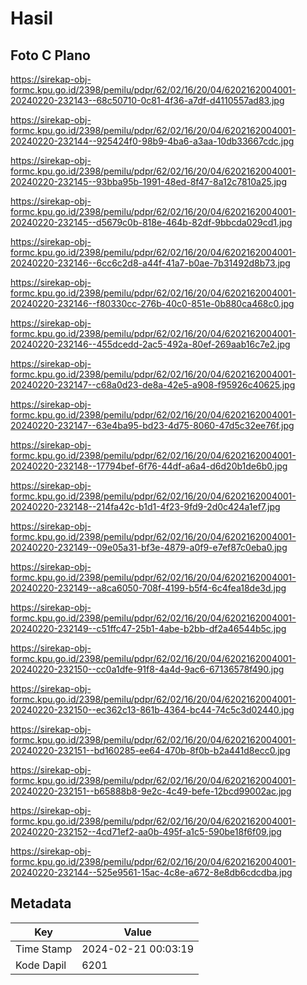 # Hasil

## Foto C Plano

https://sirekap-obj-formc.kpu.go.id/2398/pemilu/pdpr/62/02/16/20/04/6202162004001-20240220-232143--68c50710-0c81-4f36-a7df-d4110557ad83.jpg

https://sirekap-obj-formc.kpu.go.id/2398/pemilu/pdpr/62/02/16/20/04/6202162004001-20240220-232144--925424f0-98b9-4ba6-a3aa-10db33667cdc.jpg

https://sirekap-obj-formc.kpu.go.id/2398/pemilu/pdpr/62/02/16/20/04/6202162004001-20240220-232145--93bba95b-1991-48ed-8f47-8a12c7810a25.jpg

https://sirekap-obj-formc.kpu.go.id/2398/pemilu/pdpr/62/02/16/20/04/6202162004001-20240220-232145--d5679c0b-818e-464b-82df-9bbcda029cd1.jpg

https://sirekap-obj-formc.kpu.go.id/2398/pemilu/pdpr/62/02/16/20/04/6202162004001-20240220-232146--6cc6c2d8-a44f-41a7-b0ae-7b31492d8b73.jpg

https://sirekap-obj-formc.kpu.go.id/2398/pemilu/pdpr/62/02/16/20/04/6202162004001-20240220-232146--f80330cc-276b-40c0-851e-0b880ca468c0.jpg

https://sirekap-obj-formc.kpu.go.id/2398/pemilu/pdpr/62/02/16/20/04/6202162004001-20240220-232146--455dcedd-2ac5-492a-80ef-269aab16c7e2.jpg

https://sirekap-obj-formc.kpu.go.id/2398/pemilu/pdpr/62/02/16/20/04/6202162004001-20240220-232147--c68a0d23-de8a-42e5-a908-f95926c40625.jpg

https://sirekap-obj-formc.kpu.go.id/2398/pemilu/pdpr/62/02/16/20/04/6202162004001-20240220-232147--63e4ba95-bd23-4d75-8060-47d5c32ee76f.jpg

https://sirekap-obj-formc.kpu.go.id/2398/pemilu/pdpr/62/02/16/20/04/6202162004001-20240220-232148--17794bef-6f76-44df-a6a4-d6d20b1de6b0.jpg

https://sirekap-obj-formc.kpu.go.id/2398/pemilu/pdpr/62/02/16/20/04/6202162004001-20240220-232148--214fa42c-b1d1-4f23-9fd9-2d0c424a1ef7.jpg

https://sirekap-obj-formc.kpu.go.id/2398/pemilu/pdpr/62/02/16/20/04/6202162004001-20240220-232149--09e05a31-bf3e-4879-a0f9-e7ef87c0eba0.jpg

https://sirekap-obj-formc.kpu.go.id/2398/pemilu/pdpr/62/02/16/20/04/6202162004001-20240220-232149--a8ca6050-708f-4199-b5f4-6c4fea18de3d.jpg

https://sirekap-obj-formc.kpu.go.id/2398/pemilu/pdpr/62/02/16/20/04/6202162004001-20240220-232149--c51ffc47-25b1-4abe-b2bb-df2a46544b5c.jpg

https://sirekap-obj-formc.kpu.go.id/2398/pemilu/pdpr/62/02/16/20/04/6202162004001-20240220-232150--cc0a1dfe-91f8-4a4d-9ac6-67136578f490.jpg

https://sirekap-obj-formc.kpu.go.id/2398/pemilu/pdpr/62/02/16/20/04/6202162004001-20240220-232150--ec362c13-861b-4364-bc44-74c5c3d02440.jpg

https://sirekap-obj-formc.kpu.go.id/2398/pemilu/pdpr/62/02/16/20/04/6202162004001-20240220-232151--bd160285-ee64-470b-8f0b-b2a441d8ecc0.jpg

https://sirekap-obj-formc.kpu.go.id/2398/pemilu/pdpr/62/02/16/20/04/6202162004001-20240220-232151--b65888b8-9e2c-4c49-befe-12bcd99002ac.jpg

https://sirekap-obj-formc.kpu.go.id/2398/pemilu/pdpr/62/02/16/20/04/6202162004001-20240220-232152--4cd71ef2-aa0b-495f-a1c5-590be18f6f09.jpg

https://sirekap-obj-formc.kpu.go.id/2398/pemilu/pdpr/62/02/16/20/04/6202162004001-20240220-232144--525e9561-15ac-4c8e-a672-8e8db6cdcdba.jpg


## Metadata

| Key        | Value               |
| ---------- | ------------------- |
| Time Stamp | 2024-02-21 00:03:19 |
| Kode Dapil | 6201                |



